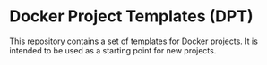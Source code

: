 # Docker Project Templates (DPT)

This repository contains a set of templates for Docker projects. It is intended to be used as a starting point for new projects.
